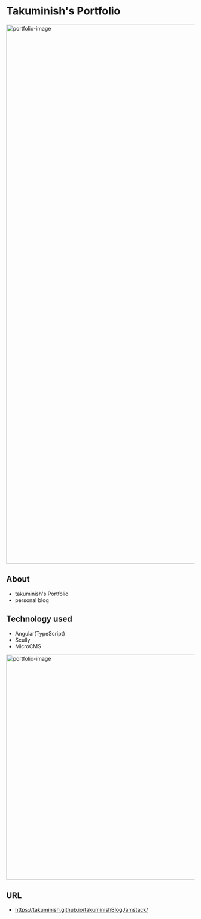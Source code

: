# Takuminish's Portfolio

<img width="1437" alt="portfolio-image" src="https://user-images.githubusercontent.com/30888611/180635219-de8e56f5-e20c-4202-b2de-dc81e86be759.png">

## About
- takuminish's Portfolio
- personal blog
  
## Technology used
- Angular(TypeScript)
- Scully
- MicroCMS
<img width="600" alt="portfolio-image" src="https://user-images.githubusercontent.com/30888611/180635672-8426adef-d7f7-4282-91b2-4894ef76c389.png">
  


## URL
- https://takuminish.github.io/takuminishBlogJamstack/